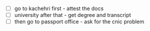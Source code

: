 - [ ] go to kachehri first - attest the docs
- [ ] university after that - get degree and transcript
- [ ] then go to passport office - ask for the cnic problem
